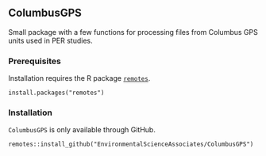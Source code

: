 ## ColumbusGPS

Small package with a few functions for processing files from Columbus GPS units used in PER studies.

### Prerequisites

Installation requires the R package [`remotes`](https://remotes.r-lib.org).

```
install.packages("remotes")
```

### Installation

`ColumbusGPS` is only available through GitHub.

```
remotes::install_github("EnvironmentalScienceAssociates/ColumbusGPS")
```


